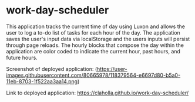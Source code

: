 # work-day-scheduler

This application tracks the current time of day using Luxon and allows the user to log a to-do list of tasks for each hour of the day. The application saves the user's input data via localStorage and the users inputs will persist through page reloads. The hourly blocks that compose the day within the application are color coded to indicate the current hour, past hours, and future hours.

Screenshot of deployed application:
(https://user-images.githubusercontent.com/80665978/118379564-e6697d80-b5a0-11eb-8703-1f522aa3aa14.png)

Link to deployed application:
https://claholla.github.io/work-day-scheduler/
